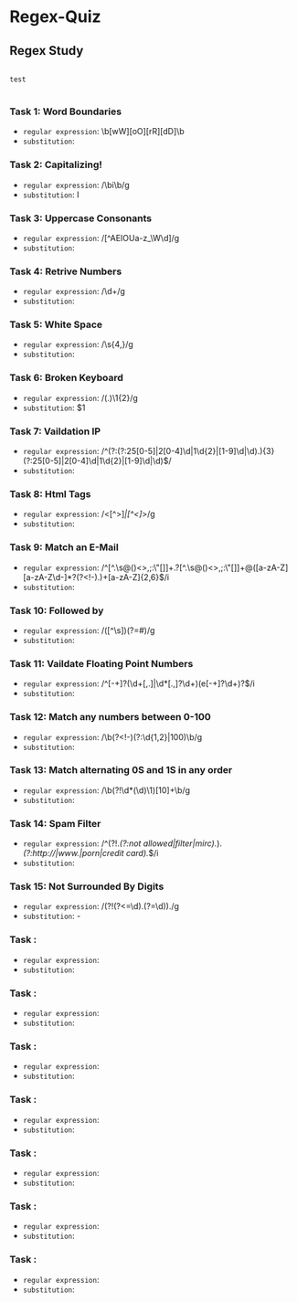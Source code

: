 # Regex-Quiz


## Regex Study
<pre>
<code>
test
</code>
</pre>


### Task 1: Word Boundaries
- `regular expression`: \b[wW][oO][rR][dD]\b
- `substitution`:

### Task 2: Capitalizing!
- `regular expression`: /\bi\b/g
- `substitution`: I

### Task 3: Uppercase Consonants
- `regular expression`: /[^AEIOUa-z_\W\d]/g
- `substitution`:

### Task 4: Retrive Numbers
- `regular expression`: /\d+/g
- `substitution`:

### Task 5: White Space
- `regular expression`: /\s{4,}/g
- `substitution`:

### Task 6: Broken Keyboard
- `regular expression`: /(.)\1{2}/g
- `substitution`: $1

### Task 7: Vaildation IP
- `regular expression`: /^(?:(?:25[0-5]|2[0-4]\d|1\d{2}|[1-9]\d|\d)\.){3}(?:25[0-5]|2[0-4]\d|1\d{2}|[1-9]\d|\d)$/
- `substitution`: 
 
### Task 8: Html Tags
- `regular expression`: /<[^>]*|[^<]*>/g
- `substitution`: 

### Task 9: Match an E-Mail
- `regular expression`: /^[^\.\s@()<>,;:\\\"\[\]]+\.?[^\.\s@()<>,;:\\"\[\]]+@([a-zA-Z][a-zA-Z\d-]*?(?<!-)\.)+[a-zA-Z]{2,6}$/i
- `substitution`: 

### Task 10: Followed by #
- `regular expression`: /([^\s])(?=#)/g
- `substitution`: 

### Task 11: Vaildate Floating Point Numbers
- `regular expression`: /^[-+]?(\d+[,.]|\d*[.,]?\d+)(e[-+]?\d+)?$/i
- `substitution`: 

### Task 12: Match any numbers between 0-100
- `regular expression`: /\b(?<!-)(?:\d{1,2}|100)\b/g
- `substitution`: 

### Task 13: Match alternating 0S and 1S in any order
- `regular expression`: /\b(?!\d*(\d)\1)[10]+\b/g
- `substitution`: 

### Task 14: Spam Filter
- `regular expression`: /^(?!.*(?:not allowed|filter|mirc).*).*(?:http:\/\/|www\.|porn|credit card).*$/i
- `substitution`: 

### Task 15: Not Surrounded By Digits
- `regular expression`: /(?!(?<=\d)\.(?=\d))\./g
- `substitution`: -

### Task :
- `regular expression`: 
- `substitution`: 

### Task :
- `regular expression`: 
- `substitution`: 

### Task :
- `regular expression`: 
- `substitution`: 

### Task :
- `regular expression`: 
- `substitution`: 

### Task :
- `regular expression`: 
- `substitution`: 

### Task :
- `regular expression`: 
- `substitution`: 

### Task :
- `regular expression`: 
- `substitution`: 
